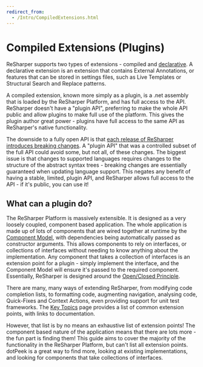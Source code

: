 ```yaml
---
redirect_from:
  - /Intro/CompiledExtensions.html
---
```


# Compiled Extensions (Plugins)

ReSharper supports two types of extensions - compiled and [declarative](DeclarativeExtensions.md). A declarative extension is an extension that contains External Annotations, or features that can be stored in settings files, such as Live Templates or Structural Search and Replace patterns.

A compiled extension, known more simply as a plugin, is a .net assembly that is loaded by the ReSharper Platform, and has full access to the API. ReSharper doesn't have a "plugin API", preferring to make the whole API public and allow plugins to make full use of the platform. This gives the plugin author great power - plugins have full access to the same API as ReSharper's native functionality.

The downside to a fully open API is that [each release of ReSharper introduces breaking changes](PlatformVersioning.md). A "plugin API" that was a controlled subset of the full API could avoid some, but not all, of these changes. The biggest issue is that changes to supported languages requires changes to the structure of the abstract syntax trees - breaking changes are essentially guaranteed when updating language support. This negates any benefit of having a stable, limited, plugin API, and ReSharper allows full access to the API - if it's public, you can use it!

## What can a plugin do?

The ReSharper Platform is massively extensible. It is designed as a very loosely coupled, component based application. The whole application is made up of lots of components that are wired together at runtime by the [Component Model](/Platform/ComponentModel.md), with dependencies being automatically passed as constructor arguments. This allows components to rely on interfaces, or collections of interfaces without needing to know anything about the implementation. Any component that takes a collection of interfaces is an extension point for a plugin - simply implement the interface, and the Component Model will ensure it's passed to the required component. Essentially, ReSharper is designed around the [Open/Closed Principle](http://en.wikipedia.org/wiki/Open/closed_principle).

There are many, many ways of extending ReSharper, from modifying code completion lists, to formatting code, augmenting navigation, analysing code, Quick-Fixes and Context Actions, even providing support for unit test frameworks. The [Key Topics](/Intro/KeyTopics.md) page provides a list of common extension points, with links to documentation.

However, that list is by no means an exhaustive list of extension points! The component based nature of the application means that there are lots more - the fun part is finding them! This guide aims to cover the majority of the functionality in the ReSharper Platform, but can't list all extension points. dotPeek is a great way to find more, looking at existing implementations, and looking for components that take collections of interfaces.
